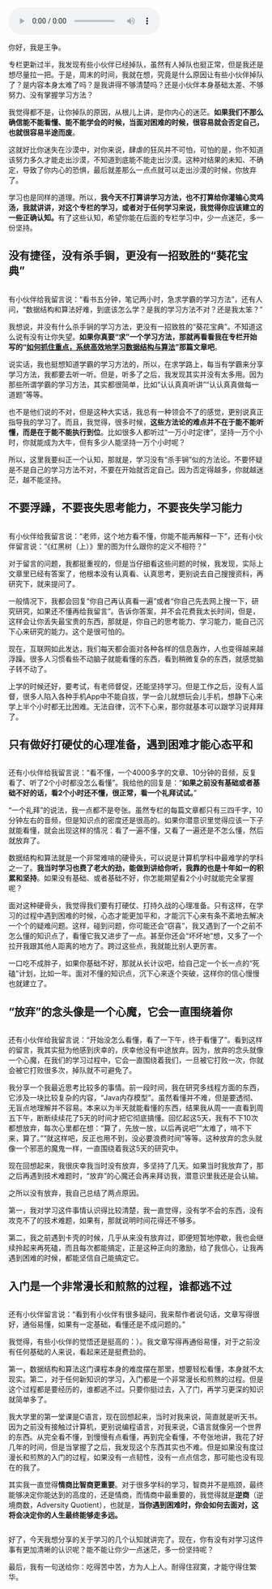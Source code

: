 <audio title="不定期福利第二期 _ 王争：羁绊前行的，不是肆虐的狂风，而是内心的迷茫" src="https://static001.geekbang.org/resource/audio/08/4d/0805719a7b73708138d360c24aa6c14d.mp3" controls="controls"></audio> 
<p>你好，我是王争。</p><p>专栏更新过半，我发现有些小伙伴已经掉队，虽然有人掉队也挺正常，但是我还是想尽量拉一把。于是，周末的时间，我就在想，究竟是什么原因让有些小伙伴掉队了？是内容本身太难了吗？是我讲得不够清楚吗？还是小伙伴本身基础太差、不够努力、没有掌握学习方法？</p><p>我觉得都不是，让你掉队的原因，从根儿上讲，是你内心的迷茫。<strong>如果我们不那么确信能不能看懂、能不能学会的时候，当面对困难的时候，很容易就会否定自己，也就很容易半途而废</strong>。</p><p>这就好比你迷失在沙漠中，对你来说，肆虐的狂风并不可怕，可怕的是，你不知道该努力多久才能走出沙漠，不知道到底能不能走出沙漠。这种对结果的未知、不确定，导致了你内心的恐惧，最后就差那么一点点就可以走出沙漠的时候，你放弃了。</p><p>学习也是同样的道理。所以，<strong>我今天不打算讲学习方法，也不打算给你灌输心灵鸡汤，我就讲讲，对这个专栏的学习，或者对于任何学习来说，我觉得你应该建立的一些正确认知。</strong>有了这些认知，希望你能在后面的专栏学习中，少一点迷茫，多一份坚持。</p><h2>没有捷径，没有杀手锏，更没有一招致胜的“葵花宝典”</h2><p><img src="https://static001.geekbang.org/resource/image/21/68/2138b83c6c35881807d00eac47c02f68.jpg" alt=""></p><p>有小伙伴给我留言说：“看书五分钟，笔记两小时，急求学霸的学习方法”，还有人问，“数据结构和算法好难，到底该怎么学？是我的学习方法不对？还是我太笨？”</p><!-- [[[read_end]]] --><p>我想说，并没有什么杀手锏的学习方法，更没有一招致胜的“葵花宝典”。不知道这么说有没有让你失望。<strong>如果你真要“求”一个学习方法，那就再看看我在专栏开始写的“<a href="https://time.geekbang.org/column/article/40011">如何抓住重点，系统高效地学习数据结构与算法</a>”那篇文章吧</strong>。</p><p>说实话，我也挺想知道学霸的学习方法的，所以，在求学路上，每当有学霸来分享学习方法，我都要去听一听。但是，听多了之后，我发现其实并没有太多用。因为那些所谓学霸的学习方法，其实都很简单，比如“认认真真听讲”“认认真真做每一道题”等等。</p><p>也不是他们说的不对，但是这种大实话，我总有一种领会不了的感觉，更别说真正指导我的学习了。而且，我觉得，很多时候，<strong>这些方法论的难点并不在于能不能听懂，而是在于能不能执行到位</strong>。比如很多人都听过“一万小时定律”，坚持一万个小时，你就能成为大牛，但有多少人能坚持一万个小时呢？</p><p>所以，这里我要纠正一个认知，那就是，学习没有“杀手锏”似的方法论。不要怀疑是不是自己的学习方法不对，不要在开始就否定自己。因为否定得越多，你就越迷茫，越不能坚持。</p><h2>不要浮躁，不要丧失思考能力，不要丧失学习能力</h2><p><img src="https://static001.geekbang.org/resource/image/8c/ca/8c1963cc2a871f4c2de8631d4f8684ca.jpg" alt=""></p><p>有小伙伴给我留言说：“老师，这个地方看不懂，你能不能再解释一下”，还有小伙伴留言说：“《红黑树（上）》里的图为什么跟你的定义不相符？”</p><p>对于留言的问题，我都挺重视的，但是当仔细看这些问题的时候，我发现，实际上文章里已经有答案了，他根本没有认真看、认真思考，更别说去自己搜搜资料，再研究下，就来提问了。</p><p>一般情况下，我都会回复“你自己再认真看一遍”或者“你自己先去网上搜一下，研究研究，如果还不懂再给我留言”。告诉你答案，并不会花费我太长时间，但是，这样会让你丢失最宝贵的东西，那就是，你自己的思考能力、学习能力，能自己沉下心来研究的能力。这个是很可怕的。</p><p>现在，互联网如此发达，我们每天都会面对各种各样的信息轰炸，人也变得越来越浮躁。很多人习惯看些不动脑子就能看懂的东西，看到稍微复杂的东西，就感觉脑子转不动了。</p><p>上学的时候还好，要考试，有老师督促，还能坚持学习。但是工作之后，没有人监督，很多人陷入各种手机App中不能自拔，学一会儿就想玩会儿手机，想静下心来学上半个小时都无比困难。无法自律，沉不下心来，那你就基本可以跟学习说拜拜了。</p><h2>只有做好打硬仗的心理准备，遇到困难才能心态平和</h2><p><img src="https://static001.geekbang.org/resource/image/d3/42/d3c715012b855aaca2b186b5cf862642.jpg" alt=""></p><p>还有小伙伴给我留言说：“看不懂，一个4000多字的文章、10分钟的音频，反复看了、听了2个小时都没怎么看懂”。我给他的回复是：“<strong>如果之前没有基础或者基础不好的话，看2个小时还不懂，很正常，看一个礼拜试试。</strong>”</p><p>“一个礼拜”的说法，我一点都不是夸张。虽然专栏的每篇文章都只有三四千字，10分钟左右的音频，但是知识点的密度还是很高的。如果你潜意识里觉得应该一下子就能看懂，就会出现这样的情况：看了一遍不懂，又看了一遍还是不怎么懂，然后就放弃了。</p><p>数据结构和算法就是一个非常难啃的硬骨头，可以说是计算机学科中最难学的学科之一了。<strong>我当时学习也费了老大的劲，能做到讲给你听，我靠的也是十年如一的积累和坚持</strong>。如果没有基础、或者基础不好，你怎能期望看2个小时就能完全掌握呢？</p><p>面对这种硬骨头，我觉得我们要有打硬仗、打持久战的心理准备。只有这样，在学习的过程中遇到困难的时候，心态才能更加平和，才能沉下心来有条不紊地去解决一个个的疑难问题。这样，碰到问题，你可能还会“窃喜”，我又遇到了一个之前不怎么懂的知识点了，看懂它我又进步了一点。甚至你还会“坏坏地”想，又多了一个拉开我跟其他人距离的地方了。跨过这些点，我就能比别人更厉害。</p><p>一口吃不成胖子，如果你基础不好，那就从长计议吧，给自己定一个长一点的“死磕”计划，比如一年。面对不懂的知识点，沉下心来逐个突破，这样你的信心慢慢也就建立了。</p><h2>“放弃”的念头像是一个心魔，它会一直围绕着你</h2><p><img src="https://static001.geekbang.org/resource/image/61/f4/6118ba4f07e5c1f8f1a7a0a18ba6f7f4.jpg" alt=""></p><p>还有小伙伴给我留言说：“开始没怎么看懂，看了一下午，终于看懂了”。看到这样的留言，我其实挺为他感到庆幸的，庆幸他没有中途放弃。因为，放弃的念头就像一个心魔，在我们的学习过程中，它会一直围绕着我们，一旦被它打败一次，你就会被它打败很多次，掉队就不可避免了。</p><p>我分享一个我最近思考比较多的事情。前一段时间，我在研究多线程方面的东西，它涉及一块比较复杂的内容，“Java内存模型”。虽然看懂并不难，但是要透彻、无盲点地理解并不容易。本来以为半天就能看懂的东西，结果我从周一一直看到周五下午，断断续续花了5天的时间才把它彻底搞懂。回忆起这5天，我有不下10次都想放弃，每次心里都在想：“算了，先放一放，以后再说吧”“太难了，啃不下来，算了。”“就这样吧，反正也用不到，没必要浪费时间”等等。这种放弃的念头就像一个邪恶的魔鬼一样，一直围绕着我这5天的研究中。</p><p>现在回想起来，我很庆幸我当时没有放弃，多坚持了几天。如果当时我放弃了，那之后再遇到技术难题时，“放弃”的心魔还会再来拜访我，潜意识里我还是会认输。</p><p>之所以没有放弃，我自己总结了两点原因。</p><p>第一，我对学习这件事情认识得比较清楚，我一直觉得，没有学不会的东西，没有攻克不了的技术难题，如果有，那就说明时间花得还不够多。</p><p>第二，我之前遇到卡壳的时候，几乎从来没有放弃过，即便短暂地停歇，我也会继续拎起来再死磕，而且每次都能搞定，正是这种正向的激励，给了我信心，让我再遇到困难的时候，都能坚信自己能搞定它。</p><h2>入门是一个非常漫长和煎熬的过程，谁都逃不过</h2><p><img src="https://static001.geekbang.org/resource/image/c3/67/c3db74036668f2d279e9a4a7b8468167.jpg" alt=""></p><p>还有小伙伴留言说：“看到有小伙伴有很多疑问，我来帮作者说句话，文章写得很好，通俗易懂，如果有一定基础，看懂还是不成问题的。”</p><p>我觉得，有些小伙伴的觉悟还是挺高的：）。我文章写得再通俗易懂，对于之前没有任何基础的人来说，看起来还是挺费劲的。</p><p>第一，数据结构和算法这门课程本身的难度摆在那里，想要轻松看懂，本身就不太现实。第二，对于任何新知识的学习，入门都是一个非常漫长和煎熬的过程。但是这个过程都是要经历的，谁都逃不过。只要你挺过去，入了门，再学习更深的知识就简单多了。</p><p>我大学里的第一堂课是C语言，现在回想起来，当时对我来说，简直就是听天书。因为之前没有接触过计算机，更别说编程语言，对我来说，C语言就像另一个世界的东西。从完全看不懂，到慢慢有点看懂，再到完全看懂，不夸张地讲，我花了好几年的时间，但是当掌握了之后，我发现这个东西其实也不难。但是如果没有度过漫长和煎熬的入门的过程，如果没有一点韧性，没有一点点信念，那可能也没有现在的我了。</p><p>其实我一直觉得<strong>情商比智商更重要</strong>。对于很多学科的学习，智商并不是瓶颈，最终能够决定你能达到的高度的，还是情商，而情商中最重要的，我觉得就是<strong>逆商</strong>（逆境商数，Adversity Quotient），也就是，<strong>当你遇到困难时，你会如何去面对，这将会决定你的人生最终能够走多远。</strong></p><p><img src="https://static001.geekbang.org/resource/image/56/c2/56db1ff64199a020ef376187f75304c2.jpg" alt=""></p><p>好了，今天我想分享的关于学习的几个认知就讲完了。现在，你有没有对学习这件事有更加清晰的认识呢？能不能让你少一点迷茫，多一份坚持呢？</p><p>最后，我有一句送给你：吃得苦中苦，方为人上人。耐得住寂寞，才能守得住繁华。</p>